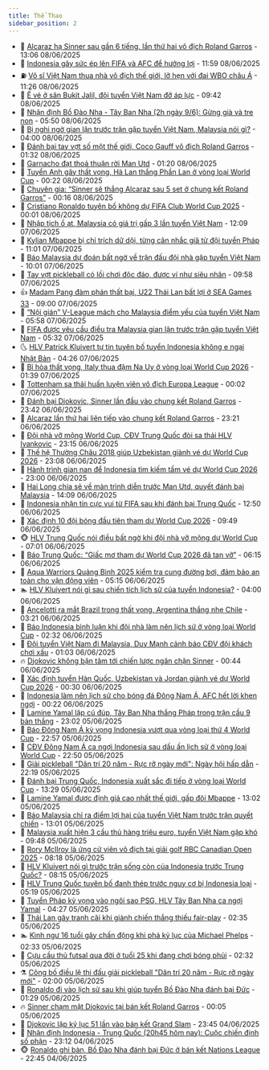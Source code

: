 ```yaml
---
title: Thể Thao
sidebar_position: 2
---
```


<!-- dantri-the-thao:START -->
- 🎡 [Alcaraz hạ Sinner sau gần 6 tiếng, lần thứ hai vô địch Roland Garros](https://dantri.com.vn/the-thao/alcaraz-ha-sinner-sau-gan-6-tieng-lan-thu-hai-vo-dich-roland-garros-20250608200640928.htm) - 13:06 08/06/2025
- 💯 [Indonesia gây sức ép lên FIFA và AFC để hưởng lợi](https://dantri.com.vn/the-thao/indonesia-gay-suc-ep-len-fifa-va-afc-de-huong-loi-20250608185934721.htm) - 11:59 08/06/2025
- ⛽️ [Võ sĩ Việt Nam thua nhà vô địch thế giới, lỡ hẹn với đai WBO châu Á](https://dantri.com.vn/the-thao/vo-si-viet-nam-thua-nha-vo-dich-the-gioi-lo-hen-voi-dai-wbo-chau-a-20250608182530817.htm) - 11:26 08/06/2025
- 💃 [Ế vé ở sân Bukit Jalil, đội tuyển Việt Nam đỡ áp lực](https://dantri.com.vn/the-thao/e-ve-o-san-bukit-jalil-doi-tuyen-viet-nam-do-ap-luc-20250608160635626.htm) - 09:42 08/06/2025
- 🌈 [Nhận định Bồ Đào Nha - Tây Ban Nha &lpar;2h ngày 9/6&rpar;: Gừng già và tre non](https://dantri.com.vn/the-thao/nhan-dinh-bo-dao-nha-tay-ban-nha-2h-ngay-96-gung-gia-va-tre-non-20250608122544278.htm) - 05:50 08/06/2025
- 🦅 [Bị nghi ngờ gian lận trước trận gặp tuyển Việt Nam, Malaysia nói gì?](https://dantri.com.vn/the-thao/bi-nghi-ngo-gian-lan-truoc-tran-gap-tuyen-viet-nam-malaysia-noi-gi-20250608105120301.htm) - 04:00 08/06/2025
- 🌝 [Đánh bại tay vợt số một thế giới, Coco Gauff vô địch Roland Garros](https://dantri.com.vn/the-thao/danh-bai-tay-vot-so-mot-the-gioi-coco-gauff-vo-dich-roland-garros-20250608083116872.htm) - 01:32 08/06/2025
- 🚀 [Garnacho đạt thoả thuận rời Man Utd](https://dantri.com.vn/the-thao/garnacho-dat-thoa-thuan-roi-man-utd-20250608081051315.htm) - 01:20 08/06/2025
- 🎉 [Tuyển Anh gây thất vọng, Hà Lan thắng Phần Lan ở vòng loại World Cup](https://dantri.com.vn/the-thao/tuyen-anh-gay-that-vong-ha-lan-thang-phan-lan-o-vong-loai-world-cup-20250608071632428.htm) - 00:22 08/06/2025
- 📝 [Chuyên gia: “Sinner sẽ thắng Alcaraz sau 5 set ở chung kết Roland Garros”](https://dantri.com.vn/the-thao/chuyen-gia-sinner-se-thang-alcaraz-sau-5-set-o-chung-ket-roland-garros-20250608000552508.htm) - 00:16 08/06/2025
- 🦄 [Cristiano Ronaldo tuyên bố không dự FIFA Club World Cup 2025](https://dantri.com.vn/the-thao/cristiano-ronaldo-tuyen-bo-khong-du-fifa-club-world-cup-2025-20250607230700193.htm) - 00:01 08/06/2025
- 🎉 [Nhập tịch ồ ạt, Malaysia có giá trị gấp 3 lần tuyển Việt Nam](https://dantri.com.vn/the-thao/nhap-tich-o-at-malaysia-co-gia-tri-gap-3-lan-tuyen-viet-nam-20250607190628582.htm) - 12:09 07/06/2025
- 💼 [Kylian Mbappe bị chỉ trích dữ dội, từng cân nhắc giã từ đội tuyển Pháp](https://dantri.com.vn/the-thao/kylian-mbappe-bi-chi-trich-du-doi-tung-can-nhac-gia-tu-doi-tuyen-phap-20250607172041782.htm) - 11:01 07/06/2025
- 🤡 [Báo Malaysia dự đoán bất ngờ về trận đấu đội nhà gặp tuyển Việt Nam](https://dantri.com.vn/the-thao/bao-malaysia-du-doan-bat-ngo-ve-tran-dau-doi-nha-gap-tuyen-viet-nam-20250607162402106.htm) - 10:01 07/06/2025
- 🦆 [Tay vợt pickleball có lối chơi độc đáo, được ví như siêu nhân](https://dantri.com.vn/the-thao/tay-vot-pickleball-co-loi-choi-doc-dao-duoc-vi-nhu-sieu-nhan-20250607163559727.htm) - 09:58 07/06/2025
- 👍 [Madam Pang đàm phán thất bại, U22 Thái Lan bất lợi ở SEA Games 33](https://dantri.com.vn/the-thao/madam-pang-dam-phan-that-bai-u22-thai-lan-bat-loi-o-sea-games-33-20250607140101445.htm) - 09:00 07/06/2025
- 💼 [“Nội gián” V-League mách cho Malaysia điểm yếu của tuyển Việt Nam](https://dantri.com.vn/the-thao/noi-gian-v-league-mach-cho-malaysia-diem-yeu-cua-tuyen-viet-nam-20250607125801334.htm) - 05:58 07/06/2025
- 🦒 [FIFA được yêu cầu điều tra Malaysia gian lận trước trận gặp tuyển Việt Nam](https://dantri.com.vn/the-thao/fifa-duoc-yeu-cau-dieu-tra-malaysia-gian-lan-truoc-tran-gap-tuyen-viet-nam-20250607120844394.htm) - 05:32 07/06/2025
- 🌜 [HLV Patrick Kluivert tự tin tuyên bố tuyển Indonesia không e ngại Nhật Bản](https://dantri.com.vn/the-thao/hlv-patrick-kluivert-tu-tin-tuyen-bo-tuyen-indonesia-khong-e-ngai-nhat-ban-20250607102749457.htm) - 04:26 07/06/2025
- 🦆 [Bỉ hòa thất vọng, Italy thua đậm Na Uy ở vòng loại World Cup 2026](https://dantri.com.vn/the-thao/bi-hoa-that-vong-italy-thua-dam-na-uy-o-vong-loai-world-cup-2026-20250607081111557.htm) - 01:39 07/06/2025
- 💪 [Tottenham sa thải huấn luyện viên vô địch Europa League](https://dantri.com.vn/the-thao/tottenham-sa-thai-huan-luyen-vien-vo-dich-europa-league-20250607070146143.htm) - 00:02 07/06/2025
- 🧠 [Đánh bại Djokovic, Sinner lần đầu vào chung kết Roland Garros](https://dantri.com.vn/the-thao/danh-bai-djokovic-sinner-lan-dau-vao-chung-ket-roland-garros-20250607064057557.htm) - 23:42 06/06/2025
- 🦄 [Alcaraz lần thứ hai liên tiếp vào chung kết Roland Garros](https://dantri.com.vn/the-thao/alcaraz-lan-thu-hai-lien-tiep-vao-chung-ket-roland-garros-20250607062132477.htm) - 23:21 06/06/2025
- 🥸 [Đội nhà vỡ mộng World Cup, CĐV Trung Quốc đòi sa thải HLV Ivankovic](https://dantri.com.vn/the-thao/doi-nha-vo-mong-world-cup-cdv-trung-quoc-doi-sa-thai-hlv-ivankovic-20250606231631680.htm) - 23:15 06/06/2025
- 🤠 [Thế hệ Thường Châu 2018 giúp Uzbekistan giành vé dự World Cup 2026](https://dantri.com.vn/the-thao/the-he-thuong-chau-2018-giup-uzbekistan-gianh-ve-du-world-cup-2026-20250607002743075.htm) - 23:08 06/06/2025
- 👺 [Hành trình gian nan để Indonesia tìm kiếm tấm vé dự World Cup 2026](https://dantri.com.vn/the-thao/hanh-trinh-gian-nan-de-indonesia-tim-kiem-tam-ve-du-world-cup-2026-20250606171729866.htm) - 23:00 06/06/2025
- 📝 [Hai Long chia sẻ về màn trình diễn trước Man Utd, quyết đánh bại Malaysia](https://dantri.com.vn/the-thao/hai-long-chia-se-ve-man-trinh-dien-truoc-man-utd-quyet-danh-bai-malaysia-20250606210908135.htm) - 14:09 06/06/2025
- 🦆 [Indonesia nhận tin cực vui từ FIFA sau khi đánh bại Trung Quốc](https://dantri.com.vn/the-thao/indonesia-nhan-tin-cuc-vui-tu-fifa-sau-khi-danh-bai-trung-quoc-20250606195056292.htm) - 12:50 06/06/2025
- 🥳 [Xác định 10 đội bóng đầu tiên tham dự World Cup 2026](https://dantri.com.vn/the-thao/xac-dinh-10-doi-bong-dau-tien-tham-du-world-cup-2026-20250606164907507.htm) - 09:49 06/06/2025
- 🐵 [HLV Trung Quốc nói điều bất ngờ khi đội nhà vỡ mộng dự World Cup](https://dantri.com.vn/the-thao/hlv-trung-quoc-noi-dieu-bat-ngo-khi-doi-nha-vo-mong-du-world-cup-20250606132719561.htm) - 07:01 06/06/2025
- 🤩 [Báo Trung Quốc: “Giấc mơ tham dự World Cup 2026 đã tan vỡ”](https://dantri.com.vn/the-thao/bao-trung-quoc-giac-mo-tham-du-world-cup-2026-da-tan-vo-20250606075832643.htm) - 06:15 06/06/2025
- 🤠 [Aqua Warriors Quảng Bình 2025 kiểm tra cung đường bơi, đảm bảo an toàn cho vận động viên](https://dantri.com.vn/the-thao/aqua-warriors-quang-binh-2025-kiem-tra-cung-duong-boi-dam-bao-an-toan-cho-van-dong-vien-20250606114610147.htm) - 05:15 06/06/2025
- 🏊 [HLV Kluivert nói gì sau chiến tích lịch sử của tuyển Indonesia?](https://dantri.com.vn/the-thao/hlv-kluivert-noi-gi-sau-chien-tich-lich-su-cua-tuyen-indonesia-20250606104055392.htm) - 04:00 06/06/2025
- 🗽 [Ancelotti ra mắt Brazil trong thất vọng, Argentina thắng nhẹ Chile](https://dantri.com.vn/the-thao/ancelotti-ra-mat-brazil-trong-that-vong-argentina-thang-nhe-chile-20250606102056743.htm) - 03:21 06/06/2025
- 🚀 [Báo Indonesia bình luận khi đội nhà làm nên lịch sử ở vòng loại World Cup](https://dantri.com.vn/the-thao/bao-indonesia-binh-luan-khi-doi-nha-lam-nen-lich-su-o-vong-loai-world-cup-20250606093218753.htm) - 02:32 06/06/2025
- 🎉 [Đội tuyển Việt Nam đi Malaysia, Duy Mạnh cảnh báo CĐV đội khách chơi xấu](https://dantri.com.vn/the-thao/doi-tuyen-viet-nam-di-malaysia-duy-manh-canh-bao-cdv-doi-khach-choi-xau-20250606080223236.htm) - 01:03 06/06/2025
- 🔥 [Djokovic không bận tâm tới chiến lược ngăn chặn Sinner](https://dantri.com.vn/the-thao/djokovic-khong-ban-tam-toi-chien-luoc-ngan-chan-sinner-20250606074404588.htm) - 00:44 06/06/2025
- 🎉 [Xác định tuyển Hàn Quốc, Uzbekistan và Jordan giành vé dự World Cup 2026](https://dantri.com.vn/the-thao/xac-dinh-tuyen-han-quoc-uzbekistan-va-jordan-gianh-ve-du-world-cup-2026-20250606071737092.htm) - 00:30 06/06/2025
- 🎡 [Indonesia làm nên lịch sử cho bóng đá Đông Nam Á, AFC hết lời khen ngợi](https://dantri.com.vn/the-thao/indonesia-lam-nen-lich-su-cho-bong-da-dong-nam-a-afc-het-loi-khen-ngoi-20250606072212072.htm) - 00:22 06/06/2025
- 🐻 [Lamine Yamal lập cú đúp, Tây Ban Nha thắng Pháp trong trận cầu 9 bàn thắng](https://dantri.com.vn/the-thao/lamine-yamal-lap-cu-dup-tay-ban-nha-thang-phap-trong-tran-cau-9-ban-thang-20250606060223325.htm) - 23:02 05/06/2025
- 🌊 [Báo Đông Nam Á kỳ vọng Indonesia vượt qua vòng loại thứ 4 World Cup](https://dantri.com.vn/the-thao/bao-dong-nam-a-ky-vong-indonesia-vuot-qua-vong-loai-thu-4-world-cup-20250606004648929.htm) - 22:57 05/06/2025
- 💃 [CĐV Đông Nam Á ca ngợi Indonesia sau dấu ấn lịch sử ở vòng loại World Cup](https://dantri.com.vn/the-thao/cdv-dong-nam-a-ca-ngoi-indonesia-sau-dau-an-lich-su-o-vong-loai-world-cup-20250606002218770.htm) - 22:50 05/06/2025
- 🤔 [Giải pickleball &quot;Dân trí 20 năm - Rực rỡ ngày mới&quot;: Ngày hội hấp dẫn](https://dantri.com.vn/the-thao/giai-pickleball-dan-tri-20-nam-ruc-ro-ngay-moi-ngay-hoi-hap-dan-20250605150403244.htm) - 22:19 05/06/2025
- 🤭 [Đánh bại Trung Quốc, Indonesia xuất sắc đi tiếp ở vòng loại World Cup](https://dantri.com.vn/the-thao/danh-bai-trung-quoc-indonesia-xuat-sac-di-tiep-o-vong-loai-world-cup-20250605202903458.htm) - 13:29 05/06/2025
- 👹 [Lamine Yamal được định giá cao nhất thế giới, gấp đôi Mbappe](https://dantri.com.vn/the-thao/lamine-yamal-duoc-dinh-gia-cao-nhat-the-gioi-gap-doi-mbappe-20250605183217458.htm) - 13:02 05/06/2025
- 🗽 [Báo Malaysia chỉ ra điểm lợi hại của tuyển Việt Nam trước trận quyết chiến](https://dantri.com.vn/the-thao/bao-malaysia-chi-ra-diem-loi-hai-cua-tuyen-viet-nam-truoc-tran-quyet-chien-20250605194026463.htm) - 13:01 05/06/2025
- 🥳 [Malaysia xuất hiện 3 cầu thủ hàng triệu euro, tuyển Việt Nam gặp khó](https://dantri.com.vn/the-thao/malaysia-xuat-hien-3-cau-thu-hang-trieu-euro-tuyen-viet-nam-gap-kho-20250605130117973.htm) - 09:48 05/06/2025
- 💃 [Rory McIlroy là ứng cử viên vô địch tại giải golf RBC Canadian Open 2025](https://dantri.com.vn/the-thao/rory-mcilroy-la-ung-cu-vien-vo-dich-tai-giai-golf-rbc-canadian-open-2025-20250605165059743.htm) - 08:18 05/06/2025
- 🧰 [HLV Kluivert nói gì trước trận sống còn của Indonesia trước Trung Quốc?](https://dantri.com.vn/the-thao/hlv-kluivert-noi-gi-truoc-tran-song-con-cua-indonesia-truoc-trung-quoc-20250605142513661.htm) - 08:15 05/06/2025
- 💪 [HLV Trung Quốc tuyên bố đanh thép trước nguy cơ bị Indonesia loại](https://dantri.com.vn/the-thao/hlv-trung-quoc-tuyen-bo-danh-thep-truoc-nguy-co-bi-indonesia-loai-20250605121935758.htm) - 05:19 05/06/2025
- 🚀 [Tuyển Pháp kỳ vọng vào ngôi sao PSG, HLV Tây Ban Nha ca ngợi Yamal](https://dantri.com.vn/the-thao/tuyen-phap-ky-vong-vao-ngoi-sao-psg-hlv-tay-ban-nha-ca-ngoi-yamal-20250605104853285.htm) - 04:27 05/06/2025
- 🤠 [Thái Lan gây tranh cãi khi giành chiến thắng thiếu fair-play](https://dantri.com.vn/the-thao/thai-lan-gay-tranh-cai-khi-gianh-chien-thang-thieu-fair-play-20250605083155352.htm) - 02:35 05/06/2025
- 🏊 [Kình ngư 16 tuổi gây chấn động khi phá kỷ lục của Michael Phelps](https://dantri.com.vn/the-thao/kinh-ngu-16-tuoi-gay-chan-dong-khi-pha-ky-luc-cua-michael-phelps-20250605093324084.htm) - 02:33 05/06/2025
- 🦄 [Cựu cầu thủ futsal qua đời ở tuổi 25 khi đang chơi bóng phủi](https://dantri.com.vn/the-thao/cuu-cau-thu-futsal-qua-doi-o-tuoi-25-khi-dang-choi-bong-phui-20250605093346111.htm) - 02:32 05/06/2025
- ⚗️ [Công bố điều lệ thi đấu giải pickleball &quot;Dân trí 20 năm - Rực rỡ ngày mới&quot;](https://dantri.com.vn/the-thao/cong-bo-dieu-le-thi-dau-giai-pickleball-dan-tri-20-nam-ruc-ro-ngay-moi-20250605111503037.htm) - 02:00 05/06/2025
- 🥷 [Ronaldo đi vào lịch sử sau khi giúp tuyển Bồ Đào Nha đánh bại Đức](https://dantri.com.vn/the-thao/ronaldo-di-vao-lich-su-sau-khi-giup-tuyen-bo-dao-nha-danh-bai-duc-20250605072339816.htm) - 01:29 05/06/2025
- 🔥 [Sinner chạm mặt Djokovic tại bán kết Roland Garros](https://dantri.com.vn/the-thao/sinner-cham-mat-djokovic-tai-ban-ket-roland-garros-20250605080101251.htm) - 00:05 05/06/2025
- 🦅 [Djokovic lập kỷ lục 51 lần vào bán kết Grand Slam](https://dantri.com.vn/the-thao/djokovic-lap-ky-luc-51-lan-vao-ban-ket-grand-slam-20250605074513255.htm) - 23:45 04/06/2025
- 🌝 [Nhận định Indonesia - Trung Quốc &lpar;20h45 hôm nay&rpar;: Cuộc chiến định số phận](https://dantri.com.vn/the-thao/nhan-dinh-indonesia-trung-quoc-20h45-hom-nay-cuoc-chien-dinh-so-phan-20250604233057388.htm) - 23:12 04/06/2025
- 🐵 [Ronaldo ghi bàn, Bồ Đào Nha đánh bại Đức ở bán kết Nations League](https://dantri.com.vn/the-thao/ronaldo-ghi-ban-bo-dao-nha-danh-bai-duc-o-ban-ket-nations-league-20250605054529941.htm) - 22:45 04/06/2025<!-- dantri-the-thao:END -->
